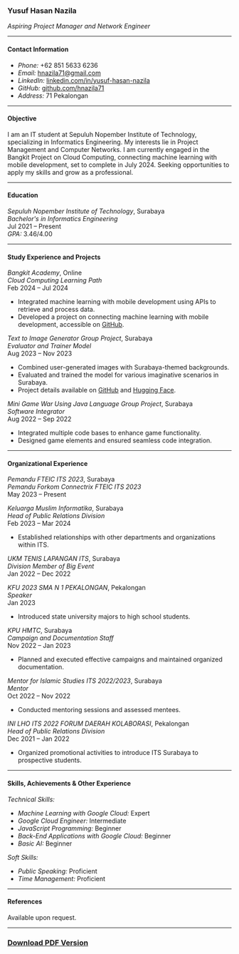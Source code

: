 ### Yusuf Hasan Nazila
*Aspiring Project Manager and Network Engineer*

---

#### Contact Information
- *Phone:* +62 851 5633 6236
- *Email:* hnazila71@gmail.com
- *LinkedIn:* [linkedin.com/in/yusuf-hasan-nazila](https://www.linkedin.com/in/yusuf-hasan-nazila)
- *GitHub:* [github.com/hnazila71](https://github.com/hnazila71)
- *Address:* 71 Pekalongan

---

#### Objective
I am an IT student at Sepuluh Nopember Institute of Technology, specializing in Informatics Engineering. My interests lie in Project Management and Computer Networks. I am currently engaged in the Bangkit Project on Cloud Computing, connecting machine learning with mobile development, set to complete in July 2024. Seeking opportunities to apply my skills and grow as a professional.

---

#### Education
*Sepuluh Nopember Institute of Technology*, Surabaya  
*Bachelor's in Informatics Engineering*  
Jul 2021 – Present  
*GPA:* 3.46/4.00

---

#### Study Experience and Projects
*Bangkit Academy*, Online  
*Cloud Computing Learning Path*  
Feb 2024 – Jul 2024
- Integrated machine learning with mobile development using APIs to retrieve and process data.
- Developed a project on connecting machine learning with mobile development, accessible on [GitHub](https://github.com/hnazila71/Capstone-Database).

*Text to Image Generator Group Project*, Surabaya  
*Evaluator and Trainer Model*  
Aug 2023 – Nov 2023
- Combined user-generated images with Surabaya-themed backgrounds.
- Evaluated and trained the model for various imaginative scenarios in Surabaya.
- Project details available on [GitHub](https://github.com/hnazila71/training-stable-diffusion.git) and [Hugging Face](https://huggingface.co/akmalinn/surabaya_monument_3/).

*Mini Game War Using Java Language Group Project*, Surabaya  
*Software Integrator*  
Aug 2022 – Sep 2022
- Integrated multiple code bases to enhance game functionality.
- Designed game elements and ensured seamless code integration.

---

#### Organizational Experience
*Pemandu FTEIC ITS 2023*, Surabaya  
*Pemandu Forkom Connectrix FTEIC ITS 2023*  
May 2023 – Present

*Keluarga Muslim Informatika*, Surabaya  
*Head of Public Relations Division*  
Feb 2023 – Mar 2024
- Established relationships with other departments and organizations within ITS.

*UKM TENIS LAPANGAN ITS*, Surabaya  
*Division Member of Big Event*  
Jan 2022 – Dec 2022

*KFU 2023 SMA N 1 PEKALONGAN*, Pekalongan  
*Speaker*  
Jan 2023
- Introduced state university majors to high school students.

*KPU HMTC*, Surabaya  
*Campaign and Documentation Staff*  
Nov 2022 – Jan 2023
- Planned and executed effective campaigns and maintained organized documentation.

*Mentor for Islamic Studies ITS 2022/2023*, Surabaya  
*Mentor*  
Oct 2022 – Nov 2022
- Conducted mentoring sessions and assessed mentees.

*INI LHO ITS 2022 FORUM DAERAH KOLABORASI*, Pekalongan  
*Head of Public Relations Division*  
Dec 2021 – Jan 2022
- Organized promotional activities to introduce ITS Surabaya to prospective students.

---

#### Skills, Achievements & Other Experience
*Technical Skills:*
- *Machine Learning with Google Cloud:* Expert
- *Google Cloud Engineer:* Intermediate
- *JavaScript Programming:* Beginner
- *Back-End Applications with Google Cloud:* Beginner
- *Basic AI:* Beginner

*Soft Skills:*
- *Public Speaking:* Proficient
- *Time Management:* Proficient

---

#### References
Available upon request.

---

### [Download PDF Version](https://drive.google.com/uc?export=download&id=1CB-1ASe704hrVxb9uXvtHXLU6G14fkyU)

